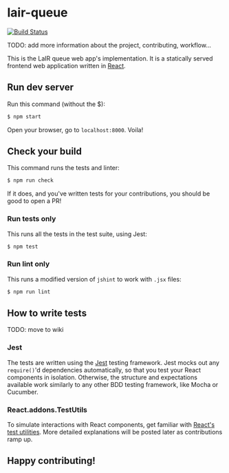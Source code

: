 lair-queue
==========

[![Build Status](https://travis-ci.org/cs198/lair-queue.svg)](https://travis-ci.org/cs198/lair-queue)

TODO: add more information about the project, contributing, workflow...

This is the LaIR queue web app's implementation. It is a statically served frontend web application
written in [React](http://facebook.github.io/react/).

## Run dev server

Run this command (without the $):

```bash
$ npm start
```

Open your browser, go to `localhost:8000`. Voila!

## Check your build

This command runs the tests and linter:

```bash
$ npm run check
```

If it does, and you've written tests for your contributions, you should be good to open a PR!

### Run tests only

This runs all the tests in the test suite, using Jest:

```bash
$ npm test
```

### Run lint only

This runs a modified version of `jshint` to work with `.jsx` files:

```bash
$ npm run lint
```

## How to write tests

TODO: move to wiki

### Jest

The tests are written using the [Jest](https://facebook.github.io/jest/) testing framework. Jest
mocks out any `require()`'d dependencies automatically, so that you test your React components in
isolation. Otherwise, the structure and expectations available work similarly to any other BDD
testing framework, like Mocha or Cucumber.

### React.addons.TestUtils

To simulate interactions with React components, get familiar with [React's test
utilities](http://facebook.github.io/react/docs/test-utils.html). More detailed explanations will
be posted later as contributions ramp up.

## Happy contributing!
